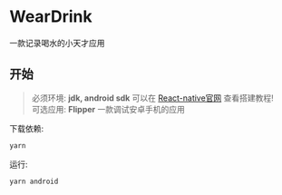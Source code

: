 # WearDrink

一款记录喝水的小天才应用

## 开始

> 必须环境: **jdk, android sdk**  可以在 [React-native官网](https://reactnative.cn/docs/environment-setup) 查看搭建教程!  
可选应用: **Flipper**  一款调试安卓手机的应用

下载依赖:

```bash
yarn
```

运行:

```bash
yarn android
```
